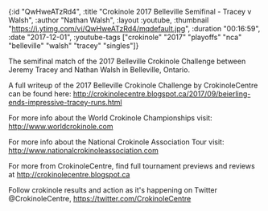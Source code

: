 {:id "QwHweATzRd4",
 :title "Crokinole 2017 Belleville Semifinal - Tracey v Walsh",
 :author "Nathan Walsh",
 :layout :youtube,
 :thumbnail "https://i.ytimg.com/vi/QwHweATzRd4/mqdefault.jpg",
 :duration "00:16:59",
 :date "2017-12-01",
 :youtube-tags
 ["crokinole"
  "2017"
  "playoffs"
  "nca"
  "belleville"
  "walsh"
  "tracey"
  "singles"]}


The semifinal match of the 2017 Belleville Crokinole Challenge between Jeremy Tracey and Nathan Walsh in Belleville, Ontario.

A full writeup of the 2017 Belleville Crokinole Challenge by CrokinoleCentre can be found here: http://crokinolecentre.blogspot.ca/2017/09/beierling-ends-impressive-tracey-runs.html

For more info about the World Crokinole Championships visit: http://www.worldcrokinole.com

For more info about the National Crokinole Association Tour visit: http://www.nationalcrokinoleassociation.com

For more from CrokinoleCentre, find full tournament previews and reviews at http://crokinolecentre.blogspot.ca

Follow crokinole results and action as it's happening on Twitter @CrokinoleCentre, https://twitter.com/CrokinoleCentre
